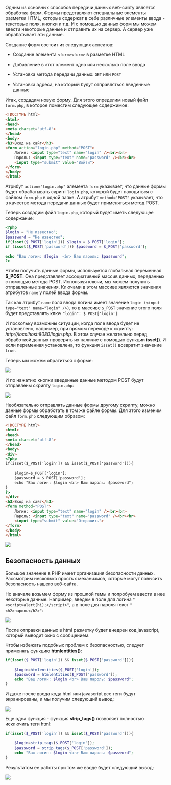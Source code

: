 Одним из основных способов передачи данных веб-сайту является обработка форм. Формы представляют специальные элементы разметки HTML, которые содержат в себе различные элементы ввода - текстовые поля, кнопки и т.д. И с помощью данных форм мы можем ввести некоторые данные и отправить их на сервер. А сервер уже обрабатывает эти данные.

Создание форм состоит из следующих аспектов:

- Создание элемента `<form><form>` в разметке HTML

- Добавление в этот элемент одно или несколько поле ввода

- Установка метода передачи данных: `GET` или `POST`

- Установка адреса, на который будут отправляться введенные данные

Итак, создадим новую форму. Для этого определим новый файл `form.php`, в которое поместим следующее содержимое:

```html
<!DOCTYPE html>
<html>
<head>
<meta charset="utf-8">
</head>
<body>
<h3>Вход на сайт</h3>
<form action="login.php" method="POST">
    Логин: <input type="text" name="login" /><br><br>
    Пароль: <input type="text" name="password" /><br><br>
    <input type="submit" value="Войти">
</form>
</body>
</html>
```

Атрибут `action="login.php"` элемента `form` указывает, что данные формы будет обрабатывать скрипт `login.php`, который будет находиться с файлом `form.php` в одной папке. А атрибут `method="POST"` указывает, что в качестве метода передачи данных будет применяться метод POST.

Теперь создадим файл `login.php`, который будет иметь следующее содержание:

```php
<?php
$login = "Не известно";
$password = "Не известно";
if(isset($_POST['login'])) $login = $_POST['login'];
if (isset($_POST['password'])) $password = $_POST['password'];
 
echo "Ваш логин: $login  <br> Ваш пароль: $password";
?>
```

Чтобы получить данные формы, используется глобальная переменная **$_POST**. Она представляет ассоциативный массив данных, переданных с помощью метода POST. Используя ключи, мы можем получить отправленные значения. Ключами в этом массиве являются значения атрибутов `name` у полей ввода формы.

Так как атрибут `name` поля ввода логина имеет значение `login (<input type="text" name="login" />)`, то в массиве `$_POST` значение этого поля будет представлять ключ `"login": $_POST['login']`

И поскольку возможны ситуации, когда поле ввода будет не установлено, например, при прямом переходе к скрипту: *http://localhost:8080/login.php.* В этом случае желательно перед обработкой данных проверять их наличие с помощью функции **isset()**. И если переменная установлена, то функция `isset()` возвратит значение `true`.

Теперь мы можем обратиться к форме:

![](https://metanit.com/web/php/pics/3.1.png)

И по нажатию кнопки введенные данные методом POST будут отправлены скрипту `login.php`:

![](https://metanit.com/web/php/pics/3.2.png)

Необязательно отправлять данные формы другому скрипту, можно данные формы обработать в том же файле формы. Для этого изменим файл `form.php` следующим образом:

```html
<!DOCTYPE html>
<html>
<head>
<meta charset="utf-8">
</head>
<body>
<div>
<?php
if(isset($_POST['login']) && isset($_POST['password'])){
 
    $login=$_POST['login'];
    $password = $_POST['password'];
    echo "Ваш логин: $login <br> Ваш пароль: $password";
}
?>
</div>
<h3>Вход на сайт</h3>
<form method="POST">
    Логин: <input type="text" name="login" /><br><br>
    Пароль: <input type="text" name="password" /><br><br>
    <input type="submit" value="Отправить">
</form>
</body>
</html>
```

![](https://metanit.com/web/php/pics/3.3.png)

## Безопасность данных

Большое значение в PHP имеет организация безопасности данных. Рассмотрим несколько простых механизмов, которые могут повысить безопасность нашего веб-сайта.

Но вначале возьмем форму из прошлой темы и попробуем ввести в нее некоторые данные. Например, введем в поле для логина `"<script>alert(hi);</script>"`, а в поле для пароля текст `"<h2>пароль</h2>"`:

![](https://metanit.com/web/php/pics/3.4.png)

После отправки данных в html разметку будет внедрен код javascript, который выводит окно с сообщением.

Чтобы избежать подобных проблем с безопасностью, следует применять функцию **htmlentities()**:

```php
if(isset($_POST['login']) && isset($_POST['password'])){
 
    $login=htmlentities($_POST['login']);
    $password = htmlentities($_POST['password']);
    echo "Ваш логин: $login <br> Ваш пароль: $password";
}
```

И даже после ввода кода html или javascript все теги будут экранированы, и мы получим следующий вывод:

![](https://metanit.com/web/php/pics/3.5.png)

Еще одна функция - функция **strip_tags()** позволяет полностью исключить теги html:

```php
if(isset($_POST['login']) && isset($_POST['password'])){
 
    $login=strip_tags($_POST['login']);
    $password = strip_tags($_POST['password']);
    echo "Ваш логин: $login <br> Ваш пароль: $password";
}
```

Результатом ее работы при том же вводе будет следующий вывод:

![](https://metanit.com/web/php/pics/3.6.png)